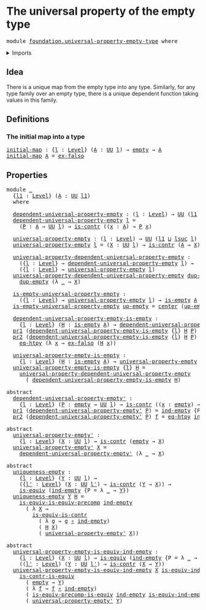 # The universal property of the empty type

<pre class="Agda"><a id="53" class="Keyword">module</a> <a id="60" href="foundation.universal-property-empty-type.html" class="Module">foundation.universal-property-empty-type</a> <a id="101" class="Keyword">where</a>
</pre>
<details><summary>Imports</summary>

<pre class="Agda"><a id="157" class="Keyword">open</a> <a id="162" class="Keyword">import</a> <a id="169" href="foundation.dependent-pair-types.html" class="Module">foundation.dependent-pair-types</a>
<a id="201" class="Keyword">open</a> <a id="206" class="Keyword">import</a> <a id="213" href="foundation.function-extensionality.html" class="Module">foundation.function-extensionality</a>
<a id="248" class="Keyword">open</a> <a id="253" class="Keyword">import</a> <a id="260" href="foundation.universal-property-equivalences.html" class="Module">foundation.universal-property-equivalences</a>
<a id="303" class="Keyword">open</a> <a id="308" class="Keyword">import</a> <a id="315" href="foundation.universe-levels.html" class="Module">foundation.universe-levels</a>

<a id="343" class="Keyword">open</a> <a id="348" class="Keyword">import</a> <a id="355" href="foundation-core.contractible-types.html" class="Module">foundation-core.contractible-types</a>
<a id="390" class="Keyword">open</a> <a id="395" class="Keyword">import</a> <a id="402" href="foundation-core.empty-types.html" class="Module">foundation-core.empty-types</a>
<a id="430" class="Keyword">open</a> <a id="435" class="Keyword">import</a> <a id="442" href="foundation-core.equivalences.html" class="Module">foundation-core.equivalences</a>
<a id="471" class="Keyword">open</a> <a id="476" class="Keyword">import</a> <a id="483" href="foundation-core.function-types.html" class="Module">foundation-core.function-types</a>
</pre>
</details>

## Idea

There is a unique map from the empty type into any type. Similarly, for any type
family over an empty type, there is a unique dependent function taking values in
this family.

## Definitions

### The initial map into a type

<pre class="Agda"><a id="initial-map"></a><a id="773" href="foundation.universal-property-empty-type.html#773" class="Function">initial-map</a> <a id="785" class="Symbol">:</a> <a id="787" class="Symbol">{</a><a id="788" href="foundation.universal-property-empty-type.html#788" class="Bound">l</a> <a id="790" class="Symbol">:</a> <a id="792" href="Agda.Primitive.html#742" class="Postulate">Level</a><a id="797" class="Symbol">}</a> <a id="799" class="Symbol">(</a><a id="800" href="foundation.universal-property-empty-type.html#800" class="Bound">A</a> <a id="802" class="Symbol">:</a> <a id="804" href="Agda.Primitive.html#388" class="Primitive">UU</a> <a id="807" href="foundation.universal-property-empty-type.html#788" class="Bound">l</a><a id="808" class="Symbol">)</a> <a id="810" class="Symbol">→</a> <a id="812" href="foundation-core.empty-types.html#801" class="Datatype">empty</a> <a id="818" class="Symbol">→</a> <a id="820" href="foundation.universal-property-empty-type.html#800" class="Bound">A</a>
<a id="822" href="foundation.universal-property-empty-type.html#773" class="Function">initial-map</a> <a id="834" href="foundation.universal-property-empty-type.html#834" class="Bound">A</a> <a id="836" class="Symbol">=</a> <a id="838" href="foundation-core.empty-types.html#904" class="Function">ex-falso</a>
</pre>
## Properties

<pre class="Agda"><a id="875" class="Keyword">module</a> <a id="882" href="foundation.universal-property-empty-type.html#882" class="Module">_</a>
  <a id="886" class="Symbol">{</a><a id="887" href="foundation.universal-property-empty-type.html#887" class="Bound">l1</a> <a id="890" class="Symbol">:</a> <a id="892" href="Agda.Primitive.html#742" class="Postulate">Level</a><a id="897" class="Symbol">}</a> <a id="899" class="Symbol">(</a><a id="900" href="foundation.universal-property-empty-type.html#900" class="Bound">A</a> <a id="902" class="Symbol">:</a> <a id="904" href="Agda.Primitive.html#388" class="Primitive">UU</a> <a id="907" href="foundation.universal-property-empty-type.html#887" class="Bound">l1</a><a id="909" class="Symbol">)</a>
  <a id="913" class="Keyword">where</a>

  <a id="922" href="foundation.universal-property-empty-type.html#922" class="Function">dependent-universal-property-empty</a> <a id="957" class="Symbol">:</a> <a id="959" class="Symbol">(</a><a id="960" href="foundation.universal-property-empty-type.html#960" class="Bound">l</a> <a id="962" class="Symbol">:</a> <a id="964" href="Agda.Primitive.html#742" class="Postulate">Level</a><a id="969" class="Symbol">)</a> <a id="971" class="Symbol">→</a> <a id="973" href="Agda.Primitive.html#388" class="Primitive">UU</a> <a id="976" class="Symbol">(</a><a id="977" href="foundation.universal-property-empty-type.html#887" class="Bound">l1</a> <a id="980" href="Agda.Primitive.html#961" class="Primitive Operator">⊔</a> <a id="982" href="Agda.Primitive.html#931" class="Primitive">lsuc</a> <a id="987" href="foundation.universal-property-empty-type.html#960" class="Bound">l</a><a id="988" class="Symbol">)</a>
  <a id="992" href="foundation.universal-property-empty-type.html#922" class="Function">dependent-universal-property-empty</a> <a id="1027" href="foundation.universal-property-empty-type.html#1027" class="Bound">l</a> <a id="1029" class="Symbol">=</a>
    <a id="1035" class="Symbol">(</a><a id="1036" href="foundation.universal-property-empty-type.html#1036" class="Bound">P</a> <a id="1038" class="Symbol">:</a> <a id="1040" href="foundation.universal-property-empty-type.html#900" class="Bound">A</a> <a id="1042" class="Symbol">→</a> <a id="1044" href="Agda.Primitive.html#388" class="Primitive">UU</a> <a id="1047" href="foundation.universal-property-empty-type.html#1027" class="Bound">l</a><a id="1048" class="Symbol">)</a> <a id="1050" class="Symbol">→</a> <a id="1052" href="foundation-core.contractible-types.html#894" class="Function">is-contr</a> <a id="1061" class="Symbol">((</a><a id="1063" href="foundation.universal-property-empty-type.html#1063" class="Bound">x</a> <a id="1065" class="Symbol">:</a> <a id="1067" href="foundation.universal-property-empty-type.html#900" class="Bound">A</a><a id="1068" class="Symbol">)</a> <a id="1070" class="Symbol">→</a> <a id="1072" href="foundation.universal-property-empty-type.html#1036" class="Bound">P</a> <a id="1074" href="foundation.universal-property-empty-type.html#1063" class="Bound">x</a><a id="1075" class="Symbol">)</a>

  <a id="1080" href="foundation.universal-property-empty-type.html#1080" class="Function">universal-property-empty</a> <a id="1105" class="Symbol">:</a> <a id="1107" class="Symbol">(</a><a id="1108" href="foundation.universal-property-empty-type.html#1108" class="Bound">l</a> <a id="1110" class="Symbol">:</a> <a id="1112" href="Agda.Primitive.html#742" class="Postulate">Level</a><a id="1117" class="Symbol">)</a> <a id="1119" class="Symbol">→</a> <a id="1121" href="Agda.Primitive.html#388" class="Primitive">UU</a> <a id="1124" class="Symbol">(</a><a id="1125" href="foundation.universal-property-empty-type.html#887" class="Bound">l1</a> <a id="1128" href="Agda.Primitive.html#961" class="Primitive Operator">⊔</a> <a id="1130" href="Agda.Primitive.html#931" class="Primitive">lsuc</a> <a id="1135" href="foundation.universal-property-empty-type.html#1108" class="Bound">l</a><a id="1136" class="Symbol">)</a>
  <a id="1140" href="foundation.universal-property-empty-type.html#1080" class="Function">universal-property-empty</a> <a id="1165" href="foundation.universal-property-empty-type.html#1165" class="Bound">l</a> <a id="1167" class="Symbol">=</a> <a id="1169" class="Symbol">(</a><a id="1170" href="foundation.universal-property-empty-type.html#1170" class="Bound">X</a> <a id="1172" class="Symbol">:</a> <a id="1174" href="Agda.Primitive.html#388" class="Primitive">UU</a> <a id="1177" href="foundation.universal-property-empty-type.html#1165" class="Bound">l</a><a id="1178" class="Symbol">)</a> <a id="1180" class="Symbol">→</a> <a id="1182" href="foundation-core.contractible-types.html#894" class="Function">is-contr</a> <a id="1191" class="Symbol">(</a><a id="1192" href="foundation.universal-property-empty-type.html#900" class="Bound">A</a> <a id="1194" class="Symbol">→</a> <a id="1196" href="foundation.universal-property-empty-type.html#1170" class="Bound">X</a><a id="1197" class="Symbol">)</a>

  <a id="1202" href="foundation.universal-property-empty-type.html#1202" class="Function">universal-property-dependent-universal-property-empty</a> <a id="1256" class="Symbol">:</a>
    <a id="1262" class="Symbol">({</a><a id="1264" href="foundation.universal-property-empty-type.html#1264" class="Bound">l</a> <a id="1266" class="Symbol">:</a> <a id="1268" href="Agda.Primitive.html#742" class="Postulate">Level</a><a id="1273" class="Symbol">}</a> <a id="1275" class="Symbol">→</a> <a id="1277" href="foundation.universal-property-empty-type.html#922" class="Function">dependent-universal-property-empty</a> <a id="1312" href="foundation.universal-property-empty-type.html#1264" class="Bound">l</a><a id="1313" class="Symbol">)</a> <a id="1315" class="Symbol">→</a>
    <a id="1321" class="Symbol">({</a><a id="1323" href="foundation.universal-property-empty-type.html#1323" class="Bound">l</a> <a id="1325" class="Symbol">:</a> <a id="1327" href="Agda.Primitive.html#742" class="Postulate">Level</a><a id="1332" class="Symbol">}</a> <a id="1334" class="Symbol">→</a> <a id="1336" href="foundation.universal-property-empty-type.html#1080" class="Function">universal-property-empty</a> <a id="1361" href="foundation.universal-property-empty-type.html#1323" class="Bound">l</a><a id="1362" class="Symbol">)</a>
  <a id="1366" href="foundation.universal-property-empty-type.html#1202" class="Function">universal-property-dependent-universal-property-empty</a> <a id="1420" href="foundation.universal-property-empty-type.html#1420" class="Bound">dup-empty</a> <a id="1430" href="foundation.universal-property-empty-type.html#1430" class="Bound">X</a> <a id="1432" class="Symbol">=</a>
    <a id="1438" href="foundation.universal-property-empty-type.html#1420" class="Bound">dup-empty</a> <a id="1448" class="Symbol">(λ</a> <a id="1451" href="foundation.universal-property-empty-type.html#1451" class="Bound">_</a> <a id="1453" class="Symbol">→</a> <a id="1455" href="foundation.universal-property-empty-type.html#1430" class="Bound">X</a><a id="1456" class="Symbol">)</a>

  <a id="1461" href="foundation.universal-property-empty-type.html#1461" class="Function">is-empty-universal-property-empty</a> <a id="1495" class="Symbol">:</a>
    <a id="1501" class="Symbol">({</a><a id="1503" href="foundation.universal-property-empty-type.html#1503" class="Bound">l</a> <a id="1505" class="Symbol">:</a> <a id="1507" href="Agda.Primitive.html#742" class="Postulate">Level</a><a id="1512" class="Symbol">}</a> <a id="1514" class="Symbol">→</a> <a id="1516" href="foundation.universal-property-empty-type.html#1080" class="Function">universal-property-empty</a> <a id="1541" href="foundation.universal-property-empty-type.html#1503" class="Bound">l</a><a id="1542" class="Symbol">)</a> <a id="1544" class="Symbol">→</a> <a id="1546" href="foundation-core.empty-types.html#972" class="Function">is-empty</a> <a id="1555" href="foundation.universal-property-empty-type.html#900" class="Bound">A</a>
  <a id="1559" href="foundation.universal-property-empty-type.html#1461" class="Function">is-empty-universal-property-empty</a> <a id="1593" href="foundation.universal-property-empty-type.html#1593" class="Bound">up-empty</a> <a id="1602" class="Symbol">=</a> <a id="1604" href="foundation-core.contractible-types.html#986" class="Function">center</a> <a id="1611" class="Symbol">(</a><a id="1612" href="foundation.universal-property-empty-type.html#1593" class="Bound">up-empty</a> <a id="1621" href="foundation-core.empty-types.html#801" class="Datatype">empty</a><a id="1626" class="Symbol">)</a>

  <a id="1631" href="foundation.universal-property-empty-type.html#1631" class="Function">dependent-universal-property-empty-is-empty</a> <a id="1675" class="Symbol">:</a>
    <a id="1681" class="Symbol">{</a><a id="1682" href="foundation.universal-property-empty-type.html#1682" class="Bound">l</a> <a id="1684" class="Symbol">:</a> <a id="1686" href="Agda.Primitive.html#742" class="Postulate">Level</a><a id="1691" class="Symbol">}</a> <a id="1693" class="Symbol">(</a><a id="1694" href="foundation.universal-property-empty-type.html#1694" class="Bound">H</a> <a id="1696" class="Symbol">:</a> <a id="1698" href="foundation-core.empty-types.html#972" class="Function">is-empty</a> <a id="1707" href="foundation.universal-property-empty-type.html#900" class="Bound">A</a><a id="1708" class="Symbol">)</a> <a id="1710" class="Symbol">→</a> <a id="1712" href="foundation.universal-property-empty-type.html#922" class="Function">dependent-universal-property-empty</a> <a id="1747" href="foundation.universal-property-empty-type.html#1682" class="Bound">l</a>
  <a id="1751" href="foundation.dependent-pair-types.html#681" class="Field">pr1</a> <a id="1755" class="Symbol">(</a><a id="1756" href="foundation.universal-property-empty-type.html#1631" class="Function">dependent-universal-property-empty-is-empty</a> <a id="1800" class="Symbol">{</a><a id="1801" href="foundation.universal-property-empty-type.html#1801" class="Bound">l</a><a id="1802" class="Symbol">}</a> <a id="1804" href="foundation.universal-property-empty-type.html#1804" class="Bound">H</a> <a id="1806" href="foundation.universal-property-empty-type.html#1806" class="Bound">P</a><a id="1807" class="Symbol">)</a> <a id="1809" href="foundation.universal-property-empty-type.html#1809" class="Bound">x</a> <a id="1811" class="Symbol">=</a> <a id="1813" href="foundation-core.empty-types.html#904" class="Function">ex-falso</a> <a id="1822" class="Symbol">(</a><a id="1823" href="foundation.universal-property-empty-type.html#1804" class="Bound">H</a> <a id="1825" href="foundation.universal-property-empty-type.html#1809" class="Bound">x</a><a id="1826" class="Symbol">)</a>
  <a id="1830" href="foundation.dependent-pair-types.html#693" class="Field">pr2</a> <a id="1834" class="Symbol">(</a><a id="1835" href="foundation.universal-property-empty-type.html#1631" class="Function">dependent-universal-property-empty-is-empty</a> <a id="1879" class="Symbol">{</a><a id="1880" href="foundation.universal-property-empty-type.html#1880" class="Bound">l</a><a id="1881" class="Symbol">}</a> <a id="1883" href="foundation.universal-property-empty-type.html#1883" class="Bound">H</a> <a id="1885" href="foundation.universal-property-empty-type.html#1885" class="Bound">P</a><a id="1886" class="Symbol">)</a> <a id="1888" href="foundation.universal-property-empty-type.html#1888" class="Bound">f</a> <a id="1890" class="Symbol">=</a>
    <a id="1896" href="foundation.function-extensionality.html#3905" class="Postulate">eq-htpy</a> <a id="1904" class="Symbol">(λ</a> <a id="1907" href="foundation.universal-property-empty-type.html#1907" class="Bound">x</a> <a id="1909" class="Symbol">→</a> <a id="1911" href="foundation-core.empty-types.html#904" class="Function">ex-falso</a> <a id="1920" class="Symbol">(</a><a id="1921" href="foundation.universal-property-empty-type.html#1883" class="Bound">H</a> <a id="1923" href="foundation.universal-property-empty-type.html#1907" class="Bound">x</a><a id="1924" class="Symbol">))</a>

  <a id="1930" href="foundation.universal-property-empty-type.html#1930" class="Function">universal-property-empty-is-empty</a> <a id="1964" class="Symbol">:</a>
    <a id="1970" class="Symbol">{</a><a id="1971" href="foundation.universal-property-empty-type.html#1971" class="Bound">l</a> <a id="1973" class="Symbol">:</a> <a id="1975" href="Agda.Primitive.html#742" class="Postulate">Level</a><a id="1980" class="Symbol">}</a> <a id="1982" class="Symbol">(</a><a id="1983" href="foundation.universal-property-empty-type.html#1983" class="Bound">H</a> <a id="1985" class="Symbol">:</a> <a id="1987" href="foundation-core.empty-types.html#972" class="Function">is-empty</a> <a id="1996" href="foundation.universal-property-empty-type.html#900" class="Bound">A</a><a id="1997" class="Symbol">)</a> <a id="1999" class="Symbol">→</a> <a id="2001" href="foundation.universal-property-empty-type.html#1080" class="Function">universal-property-empty</a> <a id="2026" href="foundation.universal-property-empty-type.html#1971" class="Bound">l</a>
  <a id="2030" href="foundation.universal-property-empty-type.html#1930" class="Function">universal-property-empty-is-empty</a> <a id="2064" class="Symbol">{</a><a id="2065" href="foundation.universal-property-empty-type.html#2065" class="Bound">l</a><a id="2066" class="Symbol">}</a> <a id="2068" href="foundation.universal-property-empty-type.html#2068" class="Bound">H</a> <a id="2070" class="Symbol">=</a>
    <a id="2076" href="foundation.universal-property-empty-type.html#1202" class="Function">universal-property-dependent-universal-property-empty</a>
      <a id="2136" class="Symbol">(</a> <a id="2138" href="foundation.universal-property-empty-type.html#1631" class="Function">dependent-universal-property-empty-is-empty</a> <a id="2182" href="foundation.universal-property-empty-type.html#2068" class="Bound">H</a><a id="2183" class="Symbol">)</a>

<a id="2186" class="Keyword">abstract</a>
  <a id="dependent-universal-property-empty&#39;"></a><a id="2197" href="foundation.universal-property-empty-type.html#2197" class="Function">dependent-universal-property-empty&#39;</a> <a id="2233" class="Symbol">:</a>
    <a id="2239" class="Symbol">{</a><a id="2240" href="foundation.universal-property-empty-type.html#2240" class="Bound">l</a> <a id="2242" class="Symbol">:</a> <a id="2244" href="Agda.Primitive.html#742" class="Postulate">Level</a><a id="2249" class="Symbol">}</a> <a id="2251" class="Symbol">(</a><a id="2252" href="foundation.universal-property-empty-type.html#2252" class="Bound">P</a> <a id="2254" class="Symbol">:</a> <a id="2256" href="foundation-core.empty-types.html#801" class="Datatype">empty</a> <a id="2262" class="Symbol">→</a> <a id="2264" href="Agda.Primitive.html#388" class="Primitive">UU</a> <a id="2267" href="foundation.universal-property-empty-type.html#2240" class="Bound">l</a><a id="2268" class="Symbol">)</a> <a id="2270" class="Symbol">→</a> <a id="2272" href="foundation-core.contractible-types.html#894" class="Function">is-contr</a> <a id="2281" class="Symbol">((</a><a id="2283" href="foundation.universal-property-empty-type.html#2283" class="Bound">x</a> <a id="2285" class="Symbol">:</a> <a id="2287" href="foundation-core.empty-types.html#801" class="Datatype">empty</a><a id="2292" class="Symbol">)</a> <a id="2294" class="Symbol">→</a> <a id="2296" href="foundation.universal-property-empty-type.html#2252" class="Bound">P</a> <a id="2298" href="foundation.universal-property-empty-type.html#2283" class="Bound">x</a><a id="2299" class="Symbol">)</a>
  <a id="2303" href="foundation.dependent-pair-types.html#681" class="Field">pr1</a> <a id="2307" class="Symbol">(</a><a id="2308" href="foundation.universal-property-empty-type.html#2197" class="Function">dependent-universal-property-empty&#39;</a> <a id="2344" href="foundation.universal-property-empty-type.html#2344" class="Bound">P</a><a id="2345" class="Symbol">)</a> <a id="2347" class="Symbol">=</a> <a id="2349" href="foundation-core.empty-types.html#825" class="Function">ind-empty</a> <a id="2359" class="Symbol">{</a><a id="2360" class="Argument">P</a> <a id="2362" class="Symbol">=</a> <a id="2364" href="foundation.universal-property-empty-type.html#2344" class="Bound">P</a><a id="2365" class="Symbol">}</a>
  <a id="2369" href="foundation.dependent-pair-types.html#693" class="Field">pr2</a> <a id="2373" class="Symbol">(</a><a id="2374" href="foundation.universal-property-empty-type.html#2197" class="Function">dependent-universal-property-empty&#39;</a> <a id="2410" href="foundation.universal-property-empty-type.html#2410" class="Bound">P</a><a id="2411" class="Symbol">)</a> <a id="2413" href="foundation.universal-property-empty-type.html#2413" class="Bound">f</a> <a id="2415" class="Symbol">=</a> <a id="2417" href="foundation.function-extensionality.html#3905" class="Postulate">eq-htpy</a> <a id="2425" href="foundation-core.empty-types.html#825" class="Function">ind-empty</a>

<a id="2436" class="Keyword">abstract</a>
  <a id="universal-property-empty&#39;"></a><a id="2447" href="foundation.universal-property-empty-type.html#2447" class="Function">universal-property-empty&#39;</a> <a id="2473" class="Symbol">:</a>
    <a id="2479" class="Symbol">{</a><a id="2480" href="foundation.universal-property-empty-type.html#2480" class="Bound">l</a> <a id="2482" class="Symbol">:</a> <a id="2484" href="Agda.Primitive.html#742" class="Postulate">Level</a><a id="2489" class="Symbol">}</a> <a id="2491" class="Symbol">(</a><a id="2492" href="foundation.universal-property-empty-type.html#2492" class="Bound">X</a> <a id="2494" class="Symbol">:</a> <a id="2496" href="Agda.Primitive.html#388" class="Primitive">UU</a> <a id="2499" href="foundation.universal-property-empty-type.html#2480" class="Bound">l</a><a id="2500" class="Symbol">)</a> <a id="2502" class="Symbol">→</a> <a id="2504" href="foundation-core.contractible-types.html#894" class="Function">is-contr</a> <a id="2513" class="Symbol">(</a><a id="2514" href="foundation-core.empty-types.html#801" class="Datatype">empty</a> <a id="2520" class="Symbol">→</a> <a id="2522" href="foundation.universal-property-empty-type.html#2492" class="Bound">X</a><a id="2523" class="Symbol">)</a>
  <a id="2527" href="foundation.universal-property-empty-type.html#2447" class="Function">universal-property-empty&#39;</a> <a id="2553" href="foundation.universal-property-empty-type.html#2553" class="Bound">X</a> <a id="2555" class="Symbol">=</a>
    <a id="2561" href="foundation.universal-property-empty-type.html#2197" class="Function">dependent-universal-property-empty&#39;</a> <a id="2597" class="Symbol">(λ</a> <a id="2600" href="foundation.universal-property-empty-type.html#2600" class="Bound">_</a> <a id="2602" class="Symbol">→</a> <a id="2604" href="foundation.universal-property-empty-type.html#2553" class="Bound">X</a><a id="2605" class="Symbol">)</a>

<a id="2608" class="Keyword">abstract</a>
  <a id="uniqueness-empty"></a><a id="2619" href="foundation.universal-property-empty-type.html#2619" class="Function">uniqueness-empty</a> <a id="2636" class="Symbol">:</a>
    <a id="2642" class="Symbol">{</a><a id="2643" href="foundation.universal-property-empty-type.html#2643" class="Bound">l</a> <a id="2645" class="Symbol">:</a> <a id="2647" href="Agda.Primitive.html#742" class="Postulate">Level</a><a id="2652" class="Symbol">}</a> <a id="2654" class="Symbol">(</a><a id="2655" href="foundation.universal-property-empty-type.html#2655" class="Bound">Y</a> <a id="2657" class="Symbol">:</a> <a id="2659" href="Agda.Primitive.html#388" class="Primitive">UU</a> <a id="2662" href="foundation.universal-property-empty-type.html#2643" class="Bound">l</a><a id="2663" class="Symbol">)</a> <a id="2665" class="Symbol">→</a>
    <a id="2671" class="Symbol">({</a><a id="2673" href="foundation.universal-property-empty-type.html#2673" class="Bound">l&#39;</a> <a id="2676" class="Symbol">:</a> <a id="2678" href="Agda.Primitive.html#742" class="Postulate">Level</a><a id="2683" class="Symbol">}</a> <a id="2685" class="Symbol">(</a><a id="2686" href="foundation.universal-property-empty-type.html#2686" class="Bound">X</a> <a id="2688" class="Symbol">:</a> <a id="2690" href="Agda.Primitive.html#388" class="Primitive">UU</a> <a id="2693" href="foundation.universal-property-empty-type.html#2673" class="Bound">l&#39;</a><a id="2695" class="Symbol">)</a> <a id="2697" class="Symbol">→</a> <a id="2699" href="foundation-core.contractible-types.html#894" class="Function">is-contr</a> <a id="2708" class="Symbol">(</a><a id="2709" href="foundation.universal-property-empty-type.html#2655" class="Bound">Y</a> <a id="2711" class="Symbol">→</a> <a id="2713" href="foundation.universal-property-empty-type.html#2686" class="Bound">X</a><a id="2714" class="Symbol">))</a> <a id="2717" class="Symbol">→</a>
    <a id="2723" href="foundation-core.equivalences.html#1532" class="Function">is-equiv</a> <a id="2732" class="Symbol">(</a><a id="2733" href="foundation-core.empty-types.html#825" class="Function">ind-empty</a> <a id="2743" class="Symbol">{</a><a id="2744" class="Argument">P</a> <a id="2746" class="Symbol">=</a> <a id="2748" class="Symbol">λ</a> <a id="2750" href="foundation.universal-property-empty-type.html#2750" class="Bound">_</a> <a id="2752" class="Symbol">→</a> <a id="2754" href="foundation.universal-property-empty-type.html#2655" class="Bound">Y</a><a id="2755" class="Symbol">})</a>
  <a id="2760" href="foundation.universal-property-empty-type.html#2619" class="Function">uniqueness-empty</a> <a id="2777" href="foundation.universal-property-empty-type.html#2777" class="Bound">Y</a> <a id="2779" href="foundation.universal-property-empty-type.html#2779" class="Bound">H</a> <a id="2781" class="Symbol">=</a>
    <a id="2787" href="foundation.universal-property-equivalences.html#2357" class="Function">is-equiv-is-equiv-precomp</a> <a id="2813" href="foundation-core.empty-types.html#825" class="Function">ind-empty</a>
      <a id="2829" class="Symbol">(</a> <a id="2831" class="Symbol">λ</a> <a id="2833" href="foundation.universal-property-empty-type.html#2833" class="Bound">X</a> <a id="2835" class="Symbol">→</a>
        <a id="2845" href="foundation-core.contractible-types.html#3148" class="Function">is-equiv-is-contr</a>
          <a id="2873" class="Symbol">(</a> <a id="2875" class="Symbol">λ</a> <a id="2877" href="foundation.universal-property-empty-type.html#2877" class="Bound">g</a> <a id="2879" class="Symbol">→</a> <a id="2881" href="foundation.universal-property-empty-type.html#2877" class="Bound">g</a> <a id="2883" href="foundation-core.function-types.html#455" class="Function Operator">∘</a> <a id="2885" href="foundation-core.empty-types.html#825" class="Function">ind-empty</a><a id="2894" class="Symbol">)</a>
          <a id="2906" class="Symbol">(</a> <a id="2908" href="foundation.universal-property-empty-type.html#2779" class="Bound">H</a> <a id="2910" href="foundation.universal-property-empty-type.html#2833" class="Bound">X</a><a id="2911" class="Symbol">)</a>
          <a id="2923" class="Symbol">(</a> <a id="2925" href="foundation.universal-property-empty-type.html#2447" class="Function">universal-property-empty&#39;</a> <a id="2951" href="foundation.universal-property-empty-type.html#2833" class="Bound">X</a><a id="2952" class="Symbol">))</a>

<a id="2956" class="Keyword">abstract</a>
  <a id="universal-property-empty-is-equiv-ind-empty"></a><a id="2967" href="foundation.universal-property-empty-type.html#2967" class="Function">universal-property-empty-is-equiv-ind-empty</a> <a id="3011" class="Symbol">:</a>
    <a id="3017" class="Symbol">{</a><a id="3018" href="foundation.universal-property-empty-type.html#3018" class="Bound">l</a> <a id="3020" class="Symbol">:</a> <a id="3022" href="Agda.Primitive.html#742" class="Postulate">Level</a><a id="3027" class="Symbol">}</a> <a id="3029" class="Symbol">(</a><a id="3030" href="foundation.universal-property-empty-type.html#3030" class="Bound">X</a> <a id="3032" class="Symbol">:</a> <a id="3034" href="Agda.Primitive.html#388" class="Primitive">UU</a> <a id="3037" href="foundation.universal-property-empty-type.html#3018" class="Bound">l</a><a id="3038" class="Symbol">)</a> <a id="3040" class="Symbol">→</a> <a id="3042" href="foundation-core.equivalences.html#1532" class="Function">is-equiv</a> <a id="3051" class="Symbol">(</a><a id="3052" href="foundation-core.empty-types.html#825" class="Function">ind-empty</a> <a id="3062" class="Symbol">{</a><a id="3063" class="Argument">P</a> <a id="3065" class="Symbol">=</a> <a id="3067" class="Symbol">λ</a> <a id="3069" href="foundation.universal-property-empty-type.html#3069" class="Bound">_</a> <a id="3071" class="Symbol">→</a> <a id="3073" href="foundation.universal-property-empty-type.html#3030" class="Bound">X</a><a id="3074" class="Symbol">})</a> <a id="3077" class="Symbol">→</a>
    <a id="3083" class="Symbol">((</a><a id="3085" href="foundation.universal-property-empty-type.html#3085" class="Bound">l&#39;</a> <a id="3088" class="Symbol">:</a> <a id="3090" href="Agda.Primitive.html#742" class="Postulate">Level</a><a id="3095" class="Symbol">)</a> <a id="3097" class="Symbol">(</a><a id="3098" href="foundation.universal-property-empty-type.html#3098" class="Bound">Y</a> <a id="3100" class="Symbol">:</a> <a id="3102" href="Agda.Primitive.html#388" class="Primitive">UU</a> <a id="3105" href="foundation.universal-property-empty-type.html#3085" class="Bound">l&#39;</a><a id="3107" class="Symbol">)</a> <a id="3109" class="Symbol">→</a> <a id="3111" href="foundation-core.contractible-types.html#894" class="Function">is-contr</a> <a id="3120" class="Symbol">(</a><a id="3121" href="foundation.universal-property-empty-type.html#3030" class="Bound">X</a> <a id="3123" class="Symbol">→</a> <a id="3125" href="foundation.universal-property-empty-type.html#3098" class="Bound">Y</a><a id="3126" class="Symbol">))</a>
  <a id="3131" href="foundation.universal-property-empty-type.html#2967" class="Function">universal-property-empty-is-equiv-ind-empty</a> <a id="3175" href="foundation.universal-property-empty-type.html#3175" class="Bound">X</a> <a id="3177" href="foundation.universal-property-empty-type.html#3177" class="Bound">is-equiv-ind-empty</a> <a id="3196" href="foundation.universal-property-empty-type.html#3196" class="Bound">l&#39;</a> <a id="3199" href="foundation.universal-property-empty-type.html#3199" class="Bound">Y</a> <a id="3201" class="Symbol">=</a>
    <a id="3207" href="foundation-core.contractible-types.html#2210" class="Function">is-contr-is-equiv</a>
      <a id="3231" class="Symbol">(</a> <a id="3233" href="foundation-core.empty-types.html#801" class="Datatype">empty</a> <a id="3239" class="Symbol">→</a> <a id="3241" href="foundation.universal-property-empty-type.html#3199" class="Bound">Y</a><a id="3242" class="Symbol">)</a>
      <a id="3250" class="Symbol">(</a> <a id="3252" class="Symbol">λ</a> <a id="3254" href="foundation.universal-property-empty-type.html#3254" class="Bound">f</a> <a id="3256" class="Symbol">→</a> <a id="3258" href="foundation.universal-property-empty-type.html#3254" class="Bound">f</a> <a id="3260" href="foundation-core.function-types.html#455" class="Function Operator">∘</a> <a id="3262" href="foundation-core.empty-types.html#825" class="Function">ind-empty</a><a id="3271" class="Symbol">)</a>
      <a id="3279" class="Symbol">(</a> <a id="3281" href="foundation.universal-property-equivalences.html#1568" class="Function">is-equiv-precomp-is-equiv</a> <a id="3307" href="foundation-core.empty-types.html#825" class="Function">ind-empty</a> <a id="3317" href="foundation.universal-property-empty-type.html#3177" class="Bound">is-equiv-ind-empty</a> <a id="3336" href="foundation.universal-property-empty-type.html#3199" class="Bound">Y</a><a id="3337" class="Symbol">)</a>
      <a id="3345" class="Symbol">(</a> <a id="3347" href="foundation.universal-property-empty-type.html#2447" class="Function">universal-property-empty&#39;</a> <a id="3373" href="foundation.universal-property-empty-type.html#3199" class="Bound">Y</a><a id="3374" class="Symbol">)</a>
</pre>